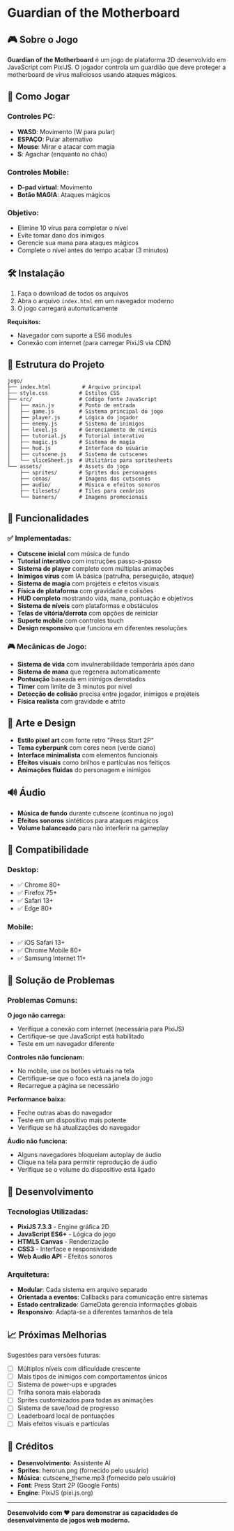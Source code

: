 # Guardian of the Motherboard

## 🎮 Sobre o Jogo

**Guardian of the Motherboard** é um jogo de plataforma 2D desenvolvido em JavaScript com PixiJS. O jogador controla um guardião que deve proteger a motherboard de vírus maliciosos usando ataques mágicos.

## 🚀 Como Jogar

### Controles PC:
- **WASD**: Movimento (W para pular)
- **ESPAÇO**: Pular alternativo
- **Mouse**: Mirar e atacar com magia
- **S**: Agachar (enquanto no chão)

### Controles Mobile:
- **D-pad virtual**: Movimento
- **Botão MAGIA**: Ataques mágicos

### Objetivo:
- Elimine 10 vírus para completar o nível
- Evite tomar dano dos inimigos
- Gerencie sua mana para ataques mágicos
- Complete o nível antes do tempo acabar (3 minutos)

## 🛠️ Instalação

1. Faça o download de todos os arquivos
2. Abra o arquivo `index.html` em um navegador moderno
3. O jogo carregará automaticamente

**Requisitos:**
- Navegador com suporte a ES6 modules
- Conexão com internet (para carregar PixiJS via CDN)

## 📁 Estrutura do Projeto

```
jogo/
├── index.html          # Arquivo principal
├── style.css          # Estilos CSS
├── src/               # Código fonte JavaScript
│   ├── main.js        # Ponto de entrada
│   ├── game.js        # Sistema principal do jogo
│   ├── player.js      # Lógica do jogador
│   ├── enemy.js       # Sistema de inimigos
│   ├── level.js       # Gerenciamento de níveis
│   ├── tutorial.js    # Tutorial interativo
│   ├── magic.js       # Sistema de magia
│   ├── hud.js         # Interface do usuário
│   ├── cutscene.js    # Sistema de cutscenes
│   └── sliceSheet.js  # Utilitário para spritesheets
└── assets/            # Assets do jogo
    ├── sprites/       # Sprites dos personagens
    ├── cenas/         # Imagens das cutscenes
    ├── audio/         # Música e efeitos sonoros
    ├── tilesets/      # Tiles para cenários
    └── banners/       # Imagens promocionais
```

## 🎯 Funcionalidades

### ✅ Implementadas:
- **Cutscene inicial** com música de fundo
- **Tutorial interativo** com instruções passo-a-passo
- **Sistema de player** completo com múltiplas animações
- **Inimigos vírus** com IA básica (patrulha, perseguição, ataque)
- **Sistema de magia** com projéteis e efeitos visuais
- **Física de plataforma** com gravidade e colisões
- **HUD completo** mostrando vida, mana, pontuação e objetivos
- **Sistema de níveis** com plataformas e obstáculos
- **Telas de vitória/derrota** com opções de reiniciar
- **Suporte mobile** com controles touch
- **Design responsivo** que funciona em diferentes resoluções

### 🎮 Mecânicas de Jogo:
- **Sistema de vida** com invulnerabilidade temporária após dano
- **Sistema de mana** que regenera automaticamente
- **Pontuação** baseada em inimigos derrotados
- **Timer** com limite de 3 minutos por nível
- **Detecção de colisão** precisa entre jogador, inimigos e projéteis
- **Física realista** com gravidade e atrito

## 🎨 Arte e Design

- **Estilo pixel art** com fonte retro "Press Start 2P"
- **Tema cyberpunk** com cores neon (verde ciano)
- **Interface minimalista** com elementos funcionais
- **Efeitos visuais** como brilhos e partículas nos feitiços
- **Animações fluidas** do personagem e inimigos

## 🔊 Áudio

- **Música de fundo** durante cutscene (continua no jogo)
- **Efeitos sonoros** sintéticos para ataques mágicos
- **Volume balanceado** para não interferir na gameplay

## 📱 Compatibilidade

### Desktop:
- ✅ Chrome 80+
- ✅ Firefox 75+
- ✅ Safari 13+
- ✅ Edge 80+

### Mobile:
- ✅ iOS Safari 13+
- ✅ Chrome Mobile 80+
- ✅ Samsung Internet 11+

## 🐛 Solução de Problemas

### Problemas Comuns:

**O jogo não carrega:**
- Verifique a conexão com internet (necessária para PixiJS)
- Certifique-se que JavaScript está habilitado
- Teste em um navegador diferente

**Controles não funcionam:**
- No mobile, use os botões virtuais na tela
- Certifique-se que o foco está na janela do jogo
- Recarregue a página se necessário

**Performance baixa:**
- Feche outras abas do navegador
- Teste em um dispositivo mais potente
- Verifique se há atualizações do navegador

**Áudio não funciona:**
- Alguns navegadores bloqueiam autoplay de áudio
- Clique na tela para permitir reprodução de áudio
- Verifique se o volume do dispositivo está ligado

## 🚀 Desenvolvimento

### Tecnologias Utilizadas:
- **PixiJS 7.3.3** - Engine gráfica 2D
- **JavaScript ES6+** - Lógica do jogo
- **HTML5 Canvas** - Renderização
- **CSS3** - Interface e responsividade
- **Web Audio API** - Efeitos sonoros

### Arquitetura:
- **Modular**: Cada sistema em arquivo separado
- **Orientada a eventos**: Callbacks para comunicação entre sistemas
- **Estado centralizado**: GameData gerencia informações globais
- **Responsivo**: Adapta-se a diferentes tamanhos de tela

## 📈 Próximas Melhorias

Sugestões para versões futuras:
- [ ] Múltiplos níveis com dificuldade crescente
- [ ] Mais tipos de inimigos com comportamentos únicos
- [ ] Sistema de power-ups e upgrades
- [ ] Trilha sonora mais elaborada
- [ ] Sprites customizados para todas as animações
- [ ] Sistema de save/load de progresso
- [ ] Leaderboard local de pontuações
- [ ] Mais efeitos visuais e partículas

## 👥 Créditos

- **Desenvolvimento**: Assistente AI
- **Sprites**: herorun.png (fornecido pelo usuário)
- **Música**: cutscene_theme.mp3 (fornecido pelo usuário)
- **Font**: Press Start 2P (Google Fonts)
- **Engine**: PixiJS (pixi.js.org)

---

**Desenvolvido com ❤️ para demonstrar as capacidades do desenvolvimento de jogos web moderno.**

